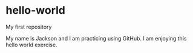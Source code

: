 # hello-world
My first repository

My name is Jackson and I am practicing using GitHub. 
I am enjoying this hello world exercise.

